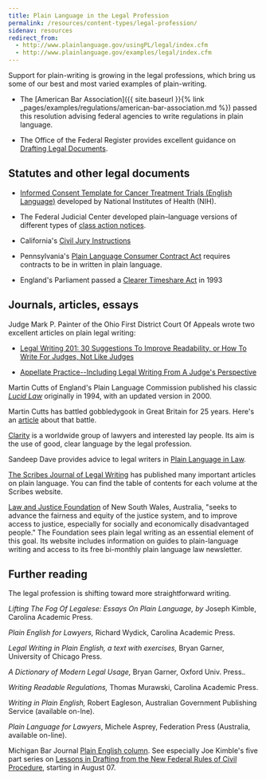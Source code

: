 ```yaml
---
title: Plain Language in the Legal Profession
permalink: /resources/content-types/legal-profession/
sidenav: resources
redirect_from:
  - http://www.plainlanguage.gov/usingPL/legal/index.cfm
  - http://www.plainlanguage.gov/examples/legal/index.cfm
---
```


Support for plain-writing is growing in the legal professions, which bring us some of our best and most varied examples of plain-writing.

* The [American Bar Association]({{ site.baseurl }}{% link _pages/examples/regulations/american-bar-association.md %}) passed this resolution advising federal agencies to write regulations in plain language.

* The Office of the Federal Register provides excellent guidance on [Drafting Legal Documents](http://www.archives.gov/federal-register/write/legal-docs/).

## Statutes and other legal documents

* [Informed Consent Template for Cancer Treatment Trials (English Language)](http://www.cancer.gov/clinicaltrials/understanding/simplification-of-informed-consent-docs/page3) developed by National Institutes of Health (NIH).

* The Federal Judicial Center developed plain–language versions of different types of [class action notices](http://classaction.findlaw.com/notice/fjcback.html).

* California's [Civil Jury Instructions](http://www.courtinfo.ca.gov/jury/civiljuryinstructions/juryinst.htm)

* Pennsylvania's [Plain Language Consumer Contract Act](http://library.findlaw.com/1999/Dec/1/126611.html) requires contracts to be in written in plain language.

* England's Parliament passed a [Clearer Timeshare Act](http://www.clearest.co.uk/files/LucidLawClearerTimeshar.pdf) in 1993

## Journals, articles, essays

Judge Mark P. Painter of the Ohio First District Court Of Appeals wrote two excellent articles on plain legal writing:

* [Legal Writing 201: 30 Suggestions To Improve Readability, or How To Write For Judges, Not Like Judges](http://www.plainlanguagenetwork.org/Legal/legalwriting.pdf)

* [Appellate Practice--Including Legal Writing From A Judge's Perspective](http://www.plainlanguagenetwork.org/Resources/appellate.pdf)

Martin Cutts of England's Plain Language Commission published his classic [_Lucid Law_](http://www.clearest.co.uk/files/LucidLawA-T.pdf) originally in 1994, with an updated version in 2000.

Martin Cutts has battled gobbledygook in Great Britain for 25 years. Here's an [article](http://www.clearest.co.uk/files/25thAnniversary.pdf) about that battle.

[Clarity](http://www.clarity-international.net/) is a worldwide group of lawyers and interested lay people. Its aim is the use of good, clear language by the legal profession.

Sandeep Dave provides advice to legal writers in [Plain Language in Law](http://www.llrx.com/features/plainlanguage.htm).

[The Scribes Journal of Legal Writing](http://scribes.org) has published many important articles on plain language. You can find the table of contents for each volume at the Scribes website.

[Law and Justice Foundation](http://www.lawfoundation.net.au/information) of New South Wales, Australia, "seeks to advance the fairness and equity of the justice system, and to improve access to justice, especially for socially and economically disadvantaged people." The Foundation sees plain legal writing as an essential element of this goal. Its website includes information on guides to plain-language writing and access to its free bi-monthly plain language law newsletter.

## Further reading

The legal profession is shifting toward more straightforward writing.

_Lifting The Fog Of Legalese: Essays On Plain Language, by_ Joseph Kimble, Carolina Academic Press.

_Plain English for Lawyers,_ Richard Wydick, Carolina Academic Press.

_Legal Writing in Plain English, a text with exercises,_ Bryan Garner, University of Chicago Press.

_A Dictionary of Modern Legal Usage,_ Bryan Garner, Oxford Univ. Press._._

_Writing Readable Regulations,_ Thomas Murawski, Carolina Academic Press.

_Writing in Plain English,_ Robert Eagleson, Australian Government Publishing Service (available on-lne).

_Plain Language for Lawyers_, Michele Asprey, Federation Press (Australia, available on-line).

Michigan Bar Journal [Plain English column](http://www.michbar.org/generalinfo/plainenglish/columns.cfm). See especially Joe Kimble's five part series on [Lessons in Drafting from the New Federal Rules of Civil Procedure](http://www.michbar.org/journal/pdf/pdf4article1202.pdf), starting in August 07.
